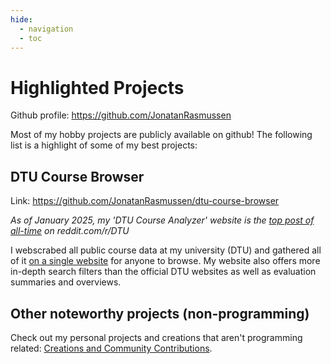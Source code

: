 ```yaml
---
hide:
  - navigation
  - toc
---
```


# Highlighted Projects

Github profile: <https://github.com/JonatanRasmussen>

Most of my hobby projects are publicly available on github! The following list is a highlight of some of my best projects:

## DTU Course Browser

Link: <https://github.com/JonatanRasmussen/dtu-course-browser>

*As of January 2025, my 'DTU Course Analyzer' website is the [top post of all-time](https://www.reddit.com/r/DTU/top/?sort=top&t=all) on reddit.com/r/DTU*

I webscrabed all public course data at my university (DTU) and gathered all of it [on a single website](https://dtucourseanalyzer.pythonanywhere.com/) for anyone to browse. My website also offers more in-depth search filters than the official DTU websites as well as evaluation summaries and overviews.

## Other noteworthy projects (non-programming)

Check out my personal projects and creations that aren't programming related: [Creations and Community Contributions](projects_other.md).
